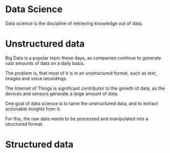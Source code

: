 # Data Science

Data science is the discipline of retrieving knowledge out of data.

# Unstructured data

Big Data is a popular topic these days, as companies continue to generate vast amounts of data on a daily basis.

The problem is, that most of it is in an unstructured format, such as text, images and voice recordings.

The Internet of Things is significant contributor to the growth of data, as the devices and sensors generate a large amount of data.

One goal of data science is to tame the unstructured data, and to extract actionable insights from it.

For this, the raw data needs to be processed and manipulated into a structured format.

# Structured data

